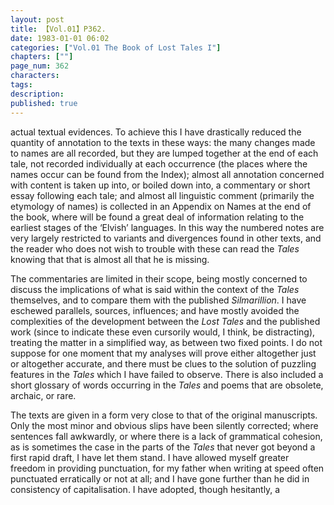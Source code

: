 ```yaml
---
layout: post
title: 【Vol.01】P362.
date: 1983-01-01 06:02
categories: ["Vol.01 The Book of Lost Tales I"]
chapters: [""]
page_num: 362
characters: 
tags: 
description: 
published: true
---
```


<p style="text-indent: 0;">
actual textual evidences. To achieve this I have drastically reduced the quantity of annotation to the texts in these ways: the many changes made to names are all recorded, but they are lumped together at the end of each tale, not recorded individually at each occurrence (the places where the names occur can be found from the Index); almost all annotation concerned with content is taken up into, or boiled down into, a commentary or short essay following each tale; and almost all linguistic comment (primarily the etymology of names) is collected in an Appendix on Names at the end of the book, where will be found a great deal of information relating to the earliest stages of the ‘Elvish’ languages. In this way the numbered notes are very largely restricted to variants and divergences found in other texts, and the reader who does not wish to trouble with these can read the <I>Tales</I> knowing that that is almost all that he is missing.
</p>

The commentaries are limited in their scope, being mostly concerned to discuss the implications of what is said within the context of the <I>Tales</I> themselves, and to compare them with the published <I>Silmarillion</I>. I have eschewed parallels, sources, influences; and have mostly avoided the complexities of the development between the <I>Lost Tales</I> and the published work (since to indicate these even cursorily would, I think, be distracting), treating the matter in a simplified way, as between two fixed points. I do not suppose for one moment that my analyses will prove either altogether just or altogether accurate, and there must be clues to the solution of puzzling features in the <I>Tales</I> which I have failed to observe. There is also included a short glossary of words occurring in the <I>Tales</I> and poems that are obsolete, archaic, or rare.

The texts are given in a form very close to that of the original manuscripts. Only the most minor and obvious slips have been silently corrected; where sentences fall awkwardly, or where there is a lack of grammatical cohesion, as is sometimes the case in the parts of the <I>Tales</I> that never got beyond a first rapid draft, I have let them stand. I have allowed myself greater freedom in providing punctuation, for my father when writing at speed often punctuated erratically or not at all; and I have gone further than he did in consistency of capitalisation. I have adopted, though hesitantly, a

